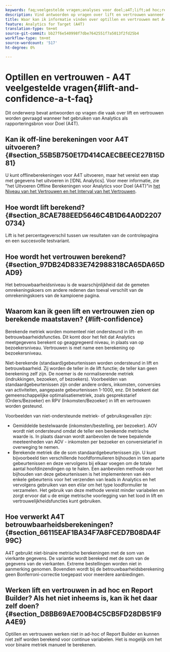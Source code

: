 ```yaml
---
keywords: faq;veelgestelde vragen;analyses voor doel;a4T;lift;ad hoc;report builder;trust
description: Vind antwoorden op vragen over lift en vertrouwen wanneer het gebruiken van Analytics voor Doel (A4T). A4T laat u Analytics rapportering voor de activiteiten van het Doel gebruiken.
title: Waar kan ik informatie vinden over optillen en vertrouwen met A4T?
feature: Analytics for Target (A4T)
translation-type: tm+mt
source-git-commit: bb27f6e540998f7dbe7642551f7a5013f2fd25b4
workflow-type: tm+mt
source-wordcount: '517'
ht-degree: 0%

---
```



# Optillen en vertrouwen - A4T veelgestelde vragen{#lift-and-confidence-a-t-faq}

Dit onderwerp bevat antwoorden op vragen die vaak over lift en vertrouwen worden gevraagd wanneer het gebruiken van Analytics als rapporteringsbron voor Doel (A4T).

## Kan ik off-line berekeningen voor A4T uitvoeren? {#section_55B5B750E17D414CAECBEECE27B15D81}

U kunt offlineberekeningen voor A4T uitvoeren, maar het vereist een stap met gegevens het uitvoeren in [!DNL Analytics]. Voor meer informatie, zie &quot;het Uitvoeren Offline Berekeningen voor Analytics voor Doel (A4T)&quot;in [het Niveau van het Vertrouwen en het Interval van het Vertrouwen](/help/c-reports/conversion-rate.md#concept_0D0002A1EBDF420E9C50E2A46F36629B).

## Hoe wordt lift berekend? {#section_8CAE788EED5646C4B1D64A0D22070734}

Lift is het percentageverschil tussen uw resultaten van de controlepagina en een succesvolle testvariant.

## Hoe wordt het vertrouwen berekend? {#section_97DB24D833E742988318CA65DA65DAD9}

Het betrouwbaarheidsniveau is de waarschijnlijkheid dat de gemeten omrekeningskoers om andere redenen dan toeval verschilt van de omrekeningskoers van de kampioene pagina.

## Waarom kan ik geen lift en vertrouwen zien op berekende maatstaven? {#lift-confidence}

Berekende metriek worden momenteel niet ondersteund in lift- en betrouwbaarheidsfuncties. Dit komt door het feit dat Analytics meetgegevens berekent op geaggregeerd niveau, in plaats van op bezoekersniveau. Vertrouwen is met name een berekening op bezoekersniveau.

Niet-berekende (standaard)gebeurtenissen worden ondersteund in lift en betrouwbaarheid. Zij worden de teller in de lift functie; de teller kan geen berekening zelf zijn. De noemer is de normaliserende metriek (indrukkingen, bezoeken, of bezoekers). Voorbeelden van standaardgebeurtenissen zijn onder andere orders, inkomsten, conversies van activiteiten, aangepaste gebeurtenissen 1-1000, enz. Dit betekent dat gemeenschappelijke optimalisatiemetriek, zoals gesprekstarief (Orders/Bezoeker) en RPV (Inkomsten/Bezoeker) in lift en vertrouwen worden gesteund.

Voorbeelden van niet-ondersteunde metriek- of gebruiksgevallen zijn:

* Gemiddelde bestelwaarde (inkomsten/bestelling, per bezoeker). AOV wordt niet ondersteund omdat de teller een berekende metrische waarde is. In plaats daarvan wordt aanbevolen de twee bepalende meeteenheden van AOV - inkomsten per bezoeker en conversietarief in overweging te nemen.
* Berekende metriek die de som standaardgebeurtenissen zijn. U kunt bijvoorbeeld tien verschillende hoofdformulieren bijhouden in tien aparte gebeurtenissen en deze vervolgens bij elkaar voegen om de totale aantal hoofdinzendingen op te halen. Een aanbevolen methode voor het bijhouden van deze gebeurtenissen is het implementeren van één enkele gebeurtenis voor het verzenden van leads in Analytics en het vervolgens gebruiken van een eVar om het type loodformulier te verzamelen. Het gebruik van deze methode vereist minder variabelen en zorgt ervoor dat u de enige metrische voorlegging van het lood in lift en vertrouwelijkheidsfuncties kunt gebruiken.

## Hoe verwerkt A4T betrouwbaarheidsberekeningen? {#section_66115EAF1BA34F7A8FCED7B08DA4F99C}

A4T gebruikt niet-binaire metrische berekeningen met de som van vierkante gegevens. De variantie wordt berekend met de som van de gegevens van de vierkanten. Extreme bestellingen worden niet in aanmerking genomen. Bovendien wordt bij de betrouwbaarheidsberekening geen Bonferroni-correctie toegepast voor meerdere aanbiedingen.

## Werken lift en vertrouwen in ad hoc en Report Builder? Als het niet inheems is, kan ik het daar zelf doen? {#section_D8BB69AE700B4C5CB5FD28DB51F9A4E9}

Optillen en vertrouwen werken niet in ad-hoc of Report Builder en kunnen niet zelf worden berekend voor continue variabelen. Het is mogelijk om het voor binaire metriek manueel te berekenen.
